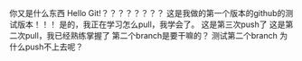 
你又是什么东西
Hello Git!？？？？？？？？
这是我做的第一个版本的github的测试版本！！！
是的，我正在学习怎么pull，我学会了。
这是第三次push了
这是第二次pull，我已经熟练掌握了
第二个branch是要干嘛的？
测试第二个branch
为什么push不上去呢？
